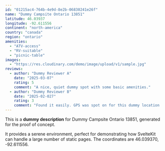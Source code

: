 ```yaml
---
id: "01215ac4-764b-4e9d-8e2b-06830241e26f"
name: "Dummy Campsite Ontario 13851"
latitude: 46.03937
longitude: -92.611556
continent: "north-america"
country: "canada"
region: "ontario"
amenities:
  - "ATV-access"
  - "RV-suitable"
  - "picnic-table"
images:
  - "https://res.cloudinary.com/demo/image/upload/v1/sample.jpg"
reviews:
  - author: "Dummy Reviewer A"
    date: "2025-03-07"
    rating: 5
    comment: "A nice, quiet dummy spot with some basic amenities."
  - author: "Dummy Reviewer B"
    date: "2025-02-027"
    rating: 3
    comment: "Found it easily. GPS was spot on for this dummy location."
---
```


This is a **dummy description** for Dummy Campsite Ontario 13851, generated for the proof of concept.

It provides a serene environment, perfect for demonstrating how SvelteKit can handle a large number of static pages. The coordinates are 46.039370, -92.611556.
